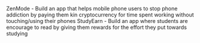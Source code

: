 ZenMode - Build an app that helps mobile phone users to stop phone addiction by paying them kin cryptocurrency for time spent working without touching/using their phones
StudyEarn - Build an app where students are encourage to read by giving them rewards for the effort they put towards studying
